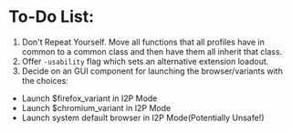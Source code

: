 To-Do List:
===========

1. Don't Repeat Yourself. Move all functions that all profiles have in common
 to a common class and then have them all inherit that class.
2. Offer `-usability` flag which sets an alternative extension loadout.
3. Decide on an GUI component for launching the browser/variants with the choices:
 - Launch $firefox_variant in I2P Mode
 - Launch $chromium_variant in I2P Mode
 - Launch system default browser in I2P Mode(Potentially Unsafe!)